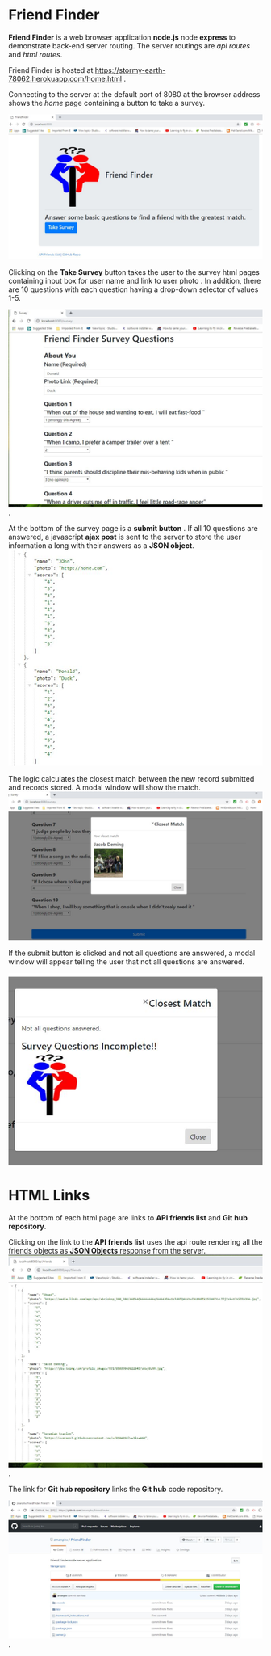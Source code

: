 # Friend Finder

**Friend Finder** is a web browser  application  **node.js** node **express** to demonstrate back-end server routing.  The server routings are *api routes* and *html routes*.  

Friend Finder is hosted  at https://stormy-earth-78062.herokuapp.com/home.html . 

Connecting to the server at the default port of 8080 at the browser address shows the *home* page containing a button to take a survey.

 ![](home.JPG)

Clicking on the  **Take Survey** button takes the user  to the survey html pages containing input box for user name and link to user photo . In addition, there are 10 questions with each question having a drop-down selector of values 1-5. 

![](surveytake.JPG) .

At the bottom of the survey page is a **submit button** . If all 10 questions are answered, a javascript **ajax post** is sent to the server to store the user information a long with their answers as a **JSON object**. 
![](savedSurvey.JPG)

 The logic calculates the closest match between the new  record submitted and records stored.  A modal window will show the match. 
![](surveySubmit.JPG)


If the submit button is clicked and not all questions are answered, a modal window will appear telling the user that not all questions are answered.

![](missingQuestions.JPG)

# HTML Links
 At the bottom of each html page are links to **API friends list** and **Git hub repository**. 

 Clicking on the link to the **API friends list** uses the api route rendering all the friends objects as  **JSON Objects** response from the server. 
 ![](Friendslist.JPG). 

 The link for  **Git hub repository** links the **Git hub**  code repository. 

  ![](github.JPG). 